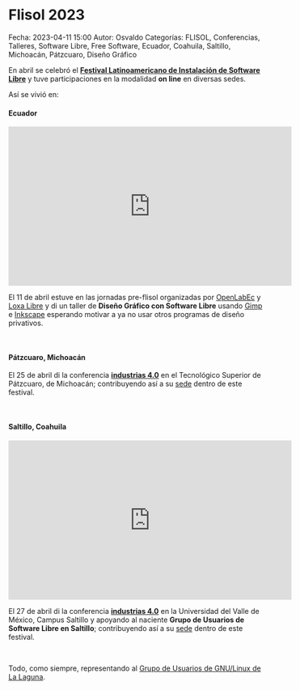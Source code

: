 Flisol 2023
==================================

Fecha: 2023-04-11 15:00
Autor: Osvaldo
Categorías: FLISOL, Conferencias, Talleres, Software Libre, Free Software, Ecuador, Coahuila, Saltillo, Michoacán, Pátzcuaro, Diseño Gráfico

En abril se celebró el **[Festival Latinoamericano de Instalación de Software Libre](https://flisol.info/FLISOL2023/)** y tuve participaciones en la modalidad **on line** en diversas sedes.

<!-- break -->

Así se vivió en:

#### Ecuador

<iframe width="560" height="315" src="https://www.youtube.com/embed/3K1393onqR0" title="YouTube video player" frameborder="0" allow="accelerometer; autoplay; clipboard-write; encrypted-media; gyroscope; picture-in-picture; web-share" allowfullscreen></iframe>

<br />

El 11 de abril estuve en las jornadas pre-flisol organizadas por [OpenLabEc](https://twitter.com/OpenlabEc) y [Loxa Libre](https://twitter.com/loxalibre/) y di un taller de **Diseño Gráfico con Software Libre** usando [Gimp](https://www.gimp.org/) e [Inkscape](https://inkscape.org/es/) esperando motivar a ya no usar otros programas de diseño privativos.

<br />

#### Pátzcuaro, Michoacán

El 25 de abril di la conferencia **[industrias 4.0](https://github.com/ChicoXXX/Conferencia-4i)** en el Tecnológico Superior de Pátzcuaro, de Michoacán; contribuyendo así a su [sede](https://flisol.info/FLISOL2023/Mexico/Patzcuaro) dentro de este festival.

<br />

#### Saltillo, Coahuila

<iframe width="560" height="315" src="https://www.youtube.com/embed/xL_nRq50EX4?start=17998" title="YouTube video player" frameborder="0" allow="accelerometer; autoplay; clipboard-write; encrypted-media; gyroscope; picture-in-picture; web-share" allowfullscreen></iframe>

<br />

El 27 de abril di la conferencia **[industrias 4.0](https://github.com/ChicoXXX/Conferencia-4i)** en la Universidad del Valle de México, Campus Saltillo y apoyando al naciente **Grupo de Usuarios de Software Libre en Saltillo**; contribuyendo así a su [sede](https://flisol.info/FLISOL2023/Mexico/saltillo) dentro de este festival.

<br />

Todo, como siempre, representando al [Grupo de Usuarios de GNU/Linux de La Laguna](http://gulag.org.mx/).

